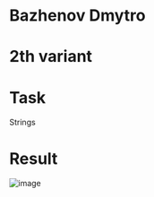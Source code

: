 # Bazhenov Dmytro
# 2th variant
# Task
Strings

# Result
![image](https://user-images.githubusercontent.com/85456965/121207905-527a9100-c882-11eb-9ccb-dd21a09563ee.png)
